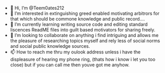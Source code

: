 - 👋 Hi, I’m @Teem0ates212
- 👀 I’m interested in extinguishing greed enabled motivating arbitrors for that which should be commone knowledge and public record....
- 🌱 I’m currently learning writing source code and editing standard liscences ReadME files into guilt based motivators for sharing freely. 
- 💞️ I’m looking to collaborate on anything i find intriguing and allows me the pleasure of researching topics myself and rely less of social norms and social public knowledge sources. 
- 📫 How to reach me thru my oulook address unless i have the displeasure of hearing my phone ring, (thats how i know i let you too close) but if you can call me then youve got me anyhow. 

<!---
Teem0ates212/Teem0ates212 is a ✨ special ✨ repository because its `README.md` (this file) appears on your GitHub profile.
You can click the Preview link to take a look at your changes.
--->
